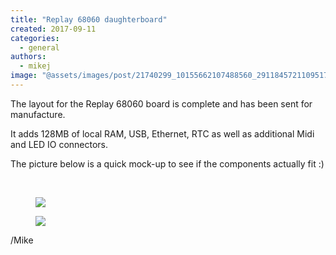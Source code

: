 ```yaml
---
title: "Replay 68060 daughterboard"
created: 2017-09-11
categories: 
  - general
authors: 
  - mikej
image: "@assets/images/post/21740299_10155662107488560_2911845721109517574_n.jpg"
---
```


The layout for the Replay 68060 board is complete and has been sent for manufacture.

It adds 128MB of local RAM, USB, Ethernet, RTC as well as additional Midi and LED IO connectors.

The picture below is a quick mock-up to see if the components actually fit :)

 
<figure>

![](@assets/images/post/21740299_10155662107488560_2911845721109517574_n-300x225.jpg)

</figure>

<figure>

![](@assets/images/post/22140940_10154819729096366_1211656732920520917_n-300x177.jpg)

</figure>
/Mike
